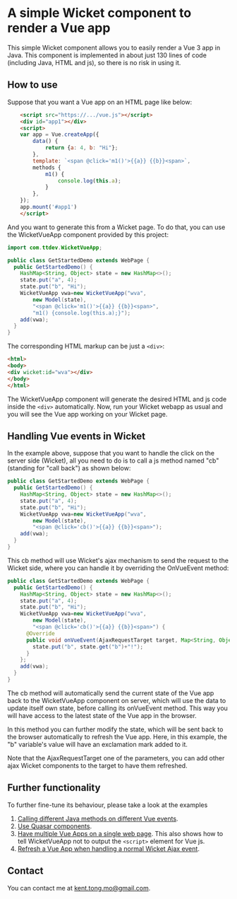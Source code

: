 # A simple Wicket component to render a Vue app

This simple Wicket component allows you to easily render a Vue 3 app in Java. This 
component is implemented in about just 130 lines of code (including Java, HTML and js), so
there is no risk in using it.

## How to use
Suppose that you want a Vue app on an HTML page like below:
```html
    <script src="https://.../vue.js"></script>
    <div id="app1"></div>
    <script>
    var app = Vue.createApp({
        data() {
            return {a: 4, b: "Hi"};
        },
        template: `<span @click='m1()'>{{a}} {{b}}<span>`,
        methods {
            m1() {
                console.log(this.a);
            }
        },
    });
    app.mount('#app1')
    </script>
```
And you want to generate this from a Wicket page. To do that, you
can use the WicketVueApp component provided by this project:
```java
import com.ttdev.WicketVueApp;

public class GetStartedDemo extends WebPage {
  public GetStartedDemo() {
    HashMap<String, Object> state = new HashMap<>();
    state.put("a", 4);
    state.put("b", "Hi");
    WicketVueApp vwa=new WicketVueApp("wva", 
        new Model(state), 
        "<span @click='m1()'>{{a}} {{b}}<span>",
        "m1() {console.log(this.a);}");
    add(vwa);
  }
}
```
The corresponding HTML markup can be just a `<div>`:
```html
<html>
<body>
<div wicket:id="wva"></div>
</body>
</html>
```
The WicketVueApp component will generate the desired HTML and js code inside the `<div>` automatically.
Now, run your Wicket webapp as usual and you will see the Vue app working on your Wicket page.

## Handling Vue events in Wicket

In the example above, suppose that you want to handle the click on the server side (Wicket), all
you need to do is to call a js method named "cb" (standing for "call back") as shown below:
```java
public class GetStartedDemo extends WebPage {
  public GetStartedDemo() {
    HashMap<String, Object> state = new HashMap<>();
    state.put("a", 4);
    state.put("b", "Hi");
    WicketVueApp vwa=new WicketVueApp("wva", 
        new Model(state), 
        "<span @click='cb()'>{{a}} {{b}}<span>");
    add(vwa);
  }
}
```
This cb method will use Wicket's ajax mechanism to send the request to the Wicket side, where
you can handle it by overriding the OnVueEvent method:
```java
public class GetStartedDemo extends WebPage {
  public GetStartedDemo() {
    HashMap<String, Object> state = new HashMap<>();
    state.put("a", 4);
    state.put("b", "Hi");
    WicketVueApp vwa=new WicketVueApp("wva", 
        new Model(state), 
        "<span @click='cb()'>{{a}} {{b}}<span>") {
      @Override
      public void onVueEvent(AjaxRequestTarget target, Map<String, Object> data) {
        state.put("b", state.get("b")+"!");
      }
    };
    add(vwa);
  }
}
```
The cb method will automatically send the current state of the Vue app back to the WicketVueApp component
on server, which will use the data to update itself own state, before calling its onVueEvent method. This
way you will have access to the latest state of the Vue app in the browser.

In this method you can further modify the state, which will be sent back to the browser automatically 
to refresh the Vue app. Here, in this example, the "b" variable's value will have an exclamation mark 
added to it.

Note that the AjaxRequestTarget one of the parameters, you can add other ajax Wicket components to the
target to have them refreshed.

## Further functionality
To further fine-tune its behaviour, please take a look at the examples
1. [Calling different Java methods on different Vue events](https://github.com/freemant2000/WicketVueApp/tree/master/wicket-vue-app-examples/src/main/java/com/ttdev/RouteDemo.java).
2. [Use Quasar components](https://github.com/freemant2000/WicketVueApp/tree/master/wicket-vue-app-examples/src/main/java/com/ttdev/QuasarDemo.java).
3. [Have multiple Vue Apps on a single web page](https://github.com/freemant2000/WicketVueApp/tree/master/wicket-vue-app-examples/src/main/java/com/ttdev/MultiAppsDemo.java). This
   also shows how to tell WicketVueApp not to output the `<script>` element for Vue js.
4. [Refresh a Vue App when handling a normal Wicket Ajax event](https://github.com/freemant2000/WicketVueApp/tree/master/wicket-vue-app-examples/src/main/java/com/ttdev/RefreshByWicketDemo.java).

## Contact
You can contact me at [kent.tong.mo@gmail.com](mailto:kent.tong.mo@gmail.com).